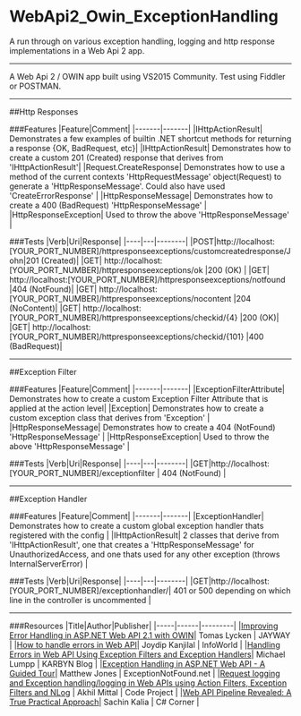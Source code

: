 # WebApi2_Owin_ExceptionHandling
A run through on various exception handling, logging and http response implementations in a Web Api 2 app.

---

A Web Api 2 / OWIN app built using VS2015 Community. Test using Fiddler or POSTMAN.

---

##Http Responses

###Features
|Feature|Comment|
|-------|-------|
|IHttpActionResult| Demonstrates a few examples of builtin .NET shortcut methods for returning a response {OK, BadRequest, etc}|
|IHttpActionResult| Demonstrates how to create a custom 201 (Created) response that derives from 'IHttpActionResult'|
|Request.CreateResponse| Demonstrates how to use a method of the current contexts 'HttpRequestMessage' object(Request) to generate a 'HttpResponseMessage'. Could also have used 'CreateErrorResponse' |
|HttpResponseMessage| Demonstrates how to create a 400 (BadRequest) 'HttpResponseMessage' |
|HttpResponseException| Used to throw the above 'HttpResponseMessage' |


###Tests
|Verb|Uri|Response|
|----|---|--------|
|POST|http://localhost:[YOUR_PORT_NUMBER]/httpresponseexceptions/customcreatedresponse/John|201 (Created)|
|GET| http://localhost:[YOUR_PORT_NUMBER]/httpresponseexceptions/ok |200 (OK) |
|GET| http://localhost:[YOUR_PORT_NUMBER]/httpresponseexceptions/notfound |404 (NotFound)|
|GET| http://localhost:[YOUR_PORT_NUMBER]/httpresponseexceptions/nocontent |204 (NoContent)|
|GET| http://localhost:[YOUR_PORT_NUMBER]/httpresponseexceptions/checkid/{4} |200 (OK)|
|GET| http://localhost:[YOUR_PORT_NUMBER]/httpresponseexceptions/checkid/{101} |400 (BadRequest)|

---

##Exception Filter

###Features
|Feature|Comment|
|-------|-------|
|ExceptionFilterAttribute| Demonstrates how to create a custom Exception Filter Attribute that is applied at the action level|
|Exception| Demonstrates how to create a custom exception class that derives from 'Exception' |
|HttpResponseMessage| Demonstrates how to create a 404 (NotFound) 'HttpResponseMessage' |
|HttpResponseException| Used to throw the above 'HttpResponseMessage' |


###Tests
|Verb|Uri|Response|
|----|---|--------|
|GET|http://localhost:[YOUR_PORT_NUMBER]/exceptionfilter | 404 (NotFound) |

---

##Exception Handler

###Features
|Feature|Comment|
|-------|-------|
|ExceptionHandler| Demonstrates how to create a custom global exception handler thats registered with the config |
|IHttpActionResult| 2 classes that derive from 'IHttpActionResult', one that creates a 'HttpResponseMessage' for UnauthorizedAccess, and one thats used for any other exception (throws InternalServerError) |


###Tests
|Verb|Uri|Response|
|----|---|--------|
|GET|http://localhost:[YOUR_PORT_NUMBER]/exceptionhandler/| 401 or 500 depending on which line in the controller is uncommented |

---

###Resources
|Title|Author|Publisher|
|-----|------|---------|
|[Improving Error Handling in ASP.NET Web API 2.1 with OWIN](https://www.jayway.com/2016/01/08/improving-error-handling-asp-net-web-api-2-1-owin/)| Tomas Lycken | JAYWAY |
|[How to handle errors in Web API](http://www.infoworld.com/article/2994111/application-architecture/how-to-handle-errors-in-web-api.html)| Joydip Kanjilal | InfoWorld |
|[Handling Errors in Web API Using Exception Filters and Exception Handlers](http://blog.karbyn.com/articles/handling-errors-in-web-api-using-exception-filters-and-exception-handlers/)| Michael Lumpp | KARBYN Blog |
|[Exception Handling in ASP.NET Web API - A Guided Tour](https://www.exceptionnotfound.net/the-asp-net-web-api-exception-handling-pipeline-a-guided-tour/)| Matthew Jones | ExceptionNotFound.net |
|[Request logging and Exception handling/logging in Web APIs using Action Filters, Exception Filters and NLog](http://www.codeproject.com/Articles/1028416/RESTful-Day-sharp-Request-logging-and-Exception-ha) |  Akhil Mittal | Code Project |
|[Web API Pipeline Revealed: A True Practical Approach](http://www.c-sharpcorner.com/article/webapi-pipeline-revealed-a-true-practical-approach/)| Sachin Kalia | C# Corner |
